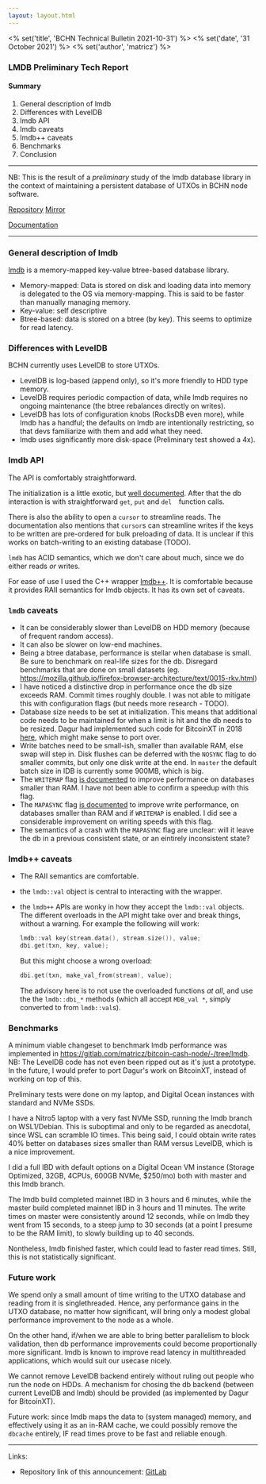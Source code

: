 ```yaml
---
layout: layout.html
---
```


<% set('title', 'BCHN Technical Bulletin 2021-10-31') %>
<% set('date', '31 October 2021') %>
<% set('author', 'matricz') %>

### LMDB Preliminary Tech Report

#### Summary

1. General description of lmdb
2. Differences with LevelDB
3. lmdb API
2. lmdb caveats
2. lmdb++ caveats
3. Benchmarks
4. Conclusion

---

NB: This is the result of a *preliminary* study of the lmdb database library in the context of maintaining a persistent database of UTXOs in BCHN node software.

[Repository](https://git.openldap.org/openldap/openldap/tree/mdb.master) [Mirror](https://github.com/LMDB/lmdb)

[Documentation](http://www.lmdb.tech/doc/)

---

### General description of lmdb

[lmdb](http://www.lmdb.tech/doc/) is a memory-mapped key-value btree-based database library.

* Memory-mapped: Data is stored on disk and loading data into memory is delegated to the OS via memory-mapping. This is said to be faster than manually managing memory.
* Key-value: self descriptive
* Btree-based: data is stored on a btree (by key). This seems to optimize for read latency.

### Differences with LevelDB

BCHN currently uses LevelDB to store UTXOs.

* LevelDB is log-based (append only), so it's more friendly to HDD type memory.
* LevelDB requires periodic compaction of data, while lmdb requires no ongoing maintenance (the btree rebalances directly on writes).
* LevelDB has lots of configuration knobs (RocksDB even more), while lmdb has a handful; the defaults on lmdb are intentionally restricting, so that devs familiarize with them and add what they need.
* lmdb uses significantly more disk-space (Preliminary test showed a 4x).


### lmdb API

The API is comfortably straightforward.

The initialization is a little exotic, but [well documented](http://www.lmdb.tech/doc/starting.html). After that the db interaction is with straightforward `get`, `put` and `del` function calls.

There is also the ability to open a `cursor` to streamline reads. The documentation also mentions that `cursor`s can streamline writes if the keys to be written are pre-ordered for bulk preloading of data. It is unclear if this works on batch-writing to an existing database (TODO).

`lmdb` has ACID semantics, which we don't care about much, since we do either reads *or* writes.

For ease of use I used the C++ wrapper [lmdb++](https://github.com/drycpp/lmdbxx). It is comfortable because it provides RAII semantics for lmdb objects. It has its own set of caveats.

### `lmdb` caveats

* It can be considerably slower than LevelDB on HDD memory (because of frequent random access).
* It can also be slower on low-end machines.
* Being a btree database, performance is stellar when database is small. Be sure to benchmark on real-life sizes for the db. Disregard benchmarks that are done on small datasets (eg. https://mozilla.github.io/firefox-browser-architecture/text/0015-rkv.html)
* I have noticed a distinctive drop in performance once the db size exceeds RAM. Commit times roughly double. I was not able to mitigate this with configuration flags (but needs more research - TODO).
* Database size needs to be set at initialization. This means that additional code needs to be maintained for when a limit is hit and the db needs to be resized. Dagur had implemented such code for BitcoinXT in 2018 [here](https://github.com/bitcoinxt/bitcoinxt/pull/469), which might make sense to port over.
* Write batches need to be small-ish, smaller than available RAM, else swap will step in. Disk flushes can be deferred with the `NOSYNC` flag to do smaller commits, but only one disk write at the end. In `master` the default batch size in IDB is currently some 900MB, which is big.
* The `WRITEMAP` flag [is documented](http://www.lmdb.tech/doc/group__mdb.html#ga32a193c6bf4d7d5c5d579e71f22e9340) to improve performance on databases smaller than RAM. I have not been able to confirm a speedup with this flag.
* The `MAPASYNC` flag [is documented](http://www.lmdb.tech/doc/group__mdb.html#ga32a193c6bf4d7d5c5d579e71f22e9340) to improve write performance, on databases smaller than RAM and if `WRITEMAP` is enabled. I did see a considerable improvement on writing speeds with this flag.
* The semantics of a crash with the `MAPASYNC` flag are unclear: will it leave the db in a previous consistent state, or an eintirely inconsistent state?

### lmdb++ caveats

* The RAII semantics are comfortable.
* the `lmdb::val` object is central to interacting with the wrapper.
* the `lmdb++` APIs are wonky in how they accept the `lmdb::val` objects. The different overloads in the API might take over and break things, without a warning. For example the following will work:

  ``` C++
  lmdb::val key(stream.data(), stream.size()), value;
  dbi.get(txn, key, value);
  ```

  But this might choose a wrong overload:

  ``` C++
  dbi.get(txn, make_val_from(stream), value);
  ```

  The advisory here is to not use the overloaded functions *at all*, and use the the `lmdb::dbi_*` methods (which all accept `MDB_val *`, simply converted to from `lmdb::val`s).


### Benchmarks

A minimum viable changeset to benchmark lmdb performance was implemented in https://gitlab.com/matricz/bitcoin-cash-node/-/tree/lmdb. NB: The LevelDB code has not even been ripped out as it's just a prototype. In the future, I would prefer to port Dagur's work on BitcoinXT, instead of working on top of this.

Preliminary tests were done on my laptop, and Digital Ocean instances with standard and NVMe SSDs.

I have a Nitro5 laptop with a very fast NVMe SSD, running the lmdb branch on WSL1/Debian. This is suboptimal and only to be regarded as anecdotal, since WSL can scramble IO times. This being said, I could obtain write rates 40% better on databases sizes smaller than RAM versus LevelDB, which is a nice improvement.

I did a full IBD with default options on a Digital Ocean VM instance (Storage Optimized, 32GB, 4CPUs, 600GB NVMe, $250/mo) both with master and this lmdb branch.

The lmdb build completed mainnet IBD in 3 hours and 6 minutes, while the master build completed mainnet IBD in 3 hours and 11 minutes. The write times on master were consistently around 12 seconds, while on lmdb they went from 15 seconds, to a steep jump to 30 seconds (at a point I presume to be the RAM limit), to slowly building up to 40 seconds.

Nontheless, lmdb finished faster, which could lead to faster read times. Still, this is not statistically significant.

### Future work

We spend only a small amount of time writing to the UTXO database and reading from it is singlethreaded. Hence, any performance gains in the UTXO database, no matter how significant, will bring only a modest global performance improvement to the node as a whole.

On the other hand, if/when we are able to bring better parallelism to block validation, then db performance improvements could become proportionally more significant. lmdb is known to improve read latency in multithreaded applications, which would suit our usecase nicely.

We cannot remove LevelDB backend entirely without ruling out people who run the node on HDDs. A mechanism for chosing the db backend (between current LevelDB and lmdb) should be provided (as implemented by Dagur for BitcoinXT).

Future work: since lmdb maps the data to (system managed) memory, and effectively using it as an in-RAM cache, we could possibly remove the `dbcache` entirely, IF read times prove to be fast and reliable enough.

* * *

Links:

*   Repository link of this announcement: [GitLab](https://gitlab.com/bitcoin-cash-node/announcements/-/blob/master/20211031_lmdb-preliminary-tech-report.md)
